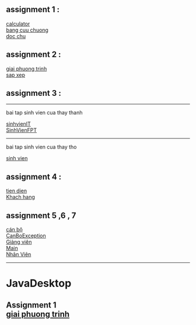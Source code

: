 <!DOCTYPE html>
<html>
<head>
</head>
<body>
  <h2> assignment 1 : </h2>
  <a href="https://github.com/FASTTRACKSE/FFSE1702A.JavaCore/blob/master/ffse1702004/assignment%201/src/Calculator.java">calculator</a><br />
  <a href="https://github.com/FASTTRACKSE/FFSE1702A.JavaCore/blob/master/ffse1702004/assignment%201/src/Bangcuuchuong.java">bang cuu chuong</a><br />
  <a href="https://github.com/FASTTRACKSE/FFSE1702A.JavaCore/blob/master/ffse1702004/assignment%201/src/Docchu.java">doc chu</a><br />
  
  <h2> assignment 2 : </h2>
  <a href="https://github.com/FASTTRACKSE/FFSE1702A.JavaCore/blob/master/ffse1702004/assignment%202/src/Giaiphuongtrinh.java"> giai phuong trinh</a><br />
  <a href="https://github.com/FASTTRACKSE/FFSE1702A.JavaCore/blob/master/ffse1702004/assignment%202/src/Sapxep.java"> sap xep </a><br />
  
  <h2> assignment 3 : </h2>
  <hr />
  <p> bai tap sinh vien cua thay thanh </p>
  <a href="https://github.com/FASTTRACKSE/FFSE1702A.JavaCore/blob/master/ffse1702004/assignment%203/src/SinhVienIT.java">sinhvienIT</a><br  />
<a href="https://github.com/FASTTRACKSE/FFSE1702A.JavaCore/blob/master/ffse1702004/assignment%203/src/SinhVienFPT.java">SinhVienFPT</a><br />
<hr />
<p> bai tap sinh vien cua thay tho </p>
<a href="https://github.com/FASTTRACKSE/FFSE1702A.JavaCore/blob/master/ffse1702004/assignment%203/src/Sinhvien.java">sinh vien </a><br />

  <h2> assignment 4 : </h2>
<a href="https://github.com/FASTTRACKSE/FFSE1702A.JavaCore/blob/master/ffse1702004/assignment%204/src/Tiendien.java"> tien dien </a><br />
<a href="https://github.com/FASTTRACKSE/FFSE1702A.JavaCore/blob/master/ffse1702004/assignment%204/src/Khachhang.java"> Khach hang</a><br />

<h2>assignment 5 ,6 , 7 </h2>
<a href="https://github.com/FASTTRACKSE/FFSE1702A.JavaCore/blob/master/ffse1702004/assignment%205%2C6%2C7/src/CanBo.java">cán bộ  </a><br />
<a href="https://github.com/FASTTRACKSE/FFSE1702A.JavaCore/blob/master/ffse1702004/assignment%205%2C6%2C7/src/CanBoException.java">CanBoException </a><br />
<a href="https://github.com/FASTTRACKSE/FFSE1702A.JavaCore/blob/master/ffse1702004/assignment%205%2C6%2C7/src/GiangVien.java">Giảng viên </a><br />
<a href="https://github.com/FASTTRACKSE/FFSE1702A.JavaCore/blob/master/ffse1702004/assignment%205%2C6%2C7/src/Main.java">Main</a><br />
<a href="https://github.com/FASTTRACKSE/FFSE1702A.JavaCore/blob/master/ffse1702004/assignment%205%2C6%2C7/src/NhanVien.java">Nhân Viên </a><br />
<hr />
<h1>JavaDesktop</h1>
<h2>Assignment 1</2><br/>
<a href="https://github.com/FASTTRACKSE/FFSE1702A.JavaCore/blob/master/ffse1702004/JavaDesktop_assignment%201/src/PhuongTrinh.java">giai phuong trinh </a><br />
</body>
  
</html>
